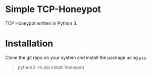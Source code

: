 Simple TCP-Honeypot
===========================

TCP Honeypot written in Python 3.


Installation
============

Clone the git repo on your system and install the package using `pip`.
>    python3 -m pip install honeypot

